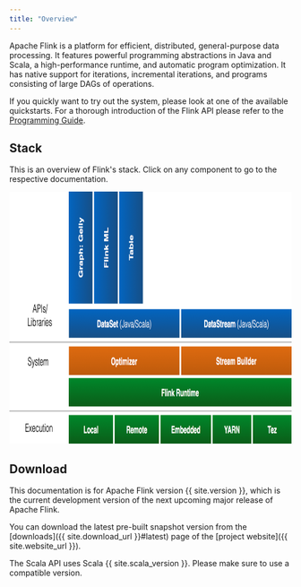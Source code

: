 ```yaml
---
title: "Overview"
---
```

<!--
Licensed to the Apache Software Foundation (ASF) under one
or more contributor license agreements.  See the NOTICE file
distributed with this work for additional information
regarding copyright ownership.  The ASF licenses this file
to you under the Apache License, Version 2.0 (the
"License"); you may not use this file except in compliance
with the License.  You may obtain a copy of the License at

  http://www.apache.org/licenses/LICENSE-2.0

Unless required by applicable law or agreed to in writing,
software distributed under the License is distributed on an
"AS IS" BASIS, WITHOUT WARRANTIES OR CONDITIONS OF ANY
KIND, either express or implied.  See the License for the
specific language governing permissions and limitations
under the License.
-->

Apache Flink is a platform for efficient, distributed, general-purpose data processing.
It features powerful programming abstractions in Java and Scala, a high-performance runtime, and
automatic program optimization. It has native support for iterations, incremental iterations, and
programs consisting of large DAGs of operations.

If you quickly want to try out the system, please look at one of the available quickstarts. For
a thorough introduction of the Flink API please refer to the
[Programming Guide](apis/programming_guide.html).

## Stack

This is an overview of Flink's stack. Click on any component to go to the respective documentation.

<img src="fig/overview-stack-0.9.png" width="893" height="450" alt="Stack" usemap="#overview-stack">

<map name="overview-stack">
  <area shape="rect" coords="188,0,263,200" alt="Graph API: Gelly" href="libs/gelly_guide.html">
  <area shape="rect" coords="268,0,343,200" alt="Flink ML" href="libs/ml/">
  <area shape="rect" coords="348,0,423,200" alt="Table" href="libs/table.html">

  <area shape="rect" coords="188,205,538,260" alt="DataSet API (Java/Scala)" href="apis/programming_guide.html">
  <area shape="rect" coords="543,205,893,260" alt="DataStream API (Java/Scala)" href="apis/streaming_guide.html">

  <!-- <area shape="rect" coords="188,275,538,330" alt="Optimizer" href="optimizer.html"> -->
  <!-- <area shape="rect" coords="543,275,893,330" alt="Stream Builder" href="streambuilder.html"> -->

  <area shape="rect" coords="188,335,893,385" alt="Flink Runtime" href="internals/general_arch.html">

  <area shape="rect" coords="188,405,328,455" alt="Local" href="apis/local_execution.html">
  <area shape="rect" coords="333,405,473,455" alt="Remote" href="apis/cluster_execution.html">
  <area shape="rect" coords="478,405,638,455" alt="Embedded" href="apis/local_execution.html">
  <area shape="rect" coords="643,405,765,455" alt="YARN" href="setup/yarn_setup.html">
  <area shape="rect" coords="770,405,893,455" alt="Tez" href="setup/flink_on_tez.html">
</map>

## Download

This documentation is for Apache Flink version {{ site.version }}, which is the current development version of the next upcoming major release of Apache Flink.

You can download the latest pre-built snapshot version from the [downloads]({{ site.download_url }}#latest) page of the [project website]({{ site.website_url }}).

The Scala API uses Scala {{ site.scala_version }}. Please make sure to use a compatible version.
